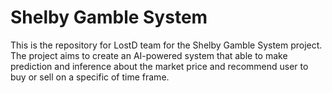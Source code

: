 # Shelby Gamble System

This is the repository for LostD team for the Shelby Gamble System project. The project aims to create an AI-powered system that able to make prediction and inference about the market price and recommend user to buy or sell on a specific of time frame.
